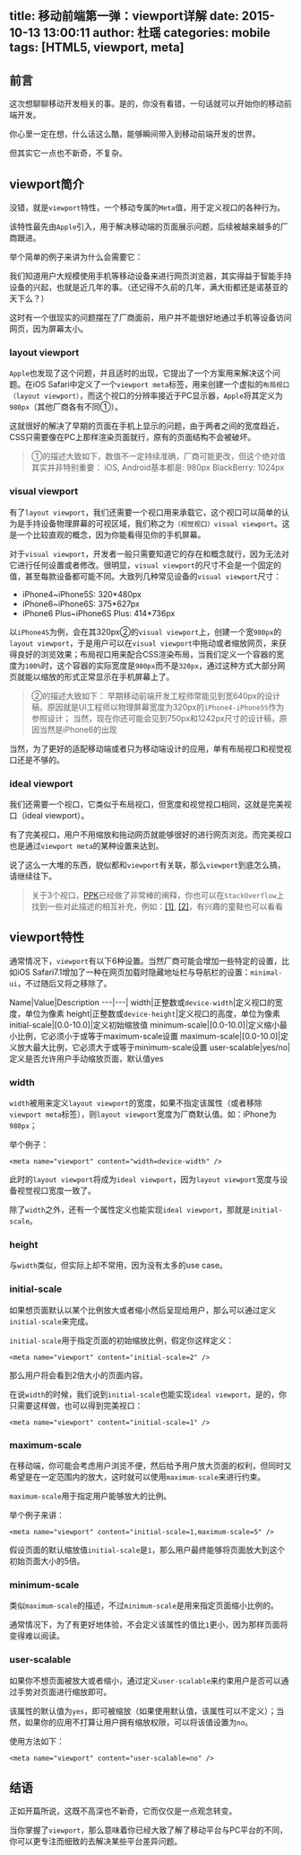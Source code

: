 title: 移动前端第一弹：viewport详解
date: 2015-10-13 13:00:11
author: 杜瑶
categories: mobile
tags: [HTML5, viewport, meta]
---

## 前言

这次想聊聊移动开发相关的事。是的，你没有看错，一句话就可以开始你的移动前端开发。

你心里一定在想，什么话这么酷，能够瞬间带入到移动前端开发的世界。

但其实它一点也不新奇，不复杂。

## viewport简介

没错，就是`viewport`特性，一个移动专属的`Meta`值，用于定义视口的各种行为。

该特性最先由`Apple`引入，用于解决移动端的页面展示问题，后续被越来越多的厂商跟进。

举个简单的例子来讲为什么会需要它：

我们知道用户大规模使用手机等移动设备来进行网页浏览器，其实得益于智能手持设备的兴起，也就是近几年的事。（还记得不久前的几年，满大街都还是诺基亚的天下么？）

这时有一个很现实的问题摆在了厂商面前，用户并不能很好地通过手机等设备访问网页，因为屏幕太小。

<!--more-->

### layout viewport

`Apple`也发现了这个问题，并且适时的出现，它提出了一个方案用来解决这个问题。在iOS Safari中定义了一个`viewport meta`标签，用来创建一个虚拟的`布局视口（layout viewport）`，而这个视口的分辨率接近于PC显示器，`Apple`将其定义为`980px`（其他厂商各有不同①）。

这就很好的解决了早期的页面在手机上显示的问题，由于两者之间的宽度趋近，CSS只需要像在PC上那样渲染页面就行，原有的页面结构不会被破坏。

> ①的描述大致如下，数值不一定持续准确，厂商可能更改，但这个绝对值其实并非特别重要：
> iOS, Android基本都是: 980px
> BlackBerry: 1024px

### visual viewport

有了`layout viewport`，我们还需要一个视口用来承载它，这个视口可以简单的认为是手持设备物理屏幕的可视区域，我们称之为`（视觉视口）visual viewport`。这是一个比较直观的概念，因为你能看得见你的手机屏幕。

对于`visual viewport`，开发者一般只需要知道它的存在和概念就行，因为无法对它进行任何设置或者修改。很明显，`visual viewport`的尺寸不会是一个固定的值，甚至每款设备都可能不同。大致列几种常见设备的`visual viewport`尺寸：

* iPhone4~iPhone5S: 320*480px
* iPhone6~iPhone6S: 375*627px
* iPhone6 Plus~iPhone6S Plus: 414*736px

以`iPhone4S`为例，会在其320px②的`visual viewport`上，创建一个宽`980px`的`layout viewport`，于是用户可以在`visual viewport`中拖动或者缩放网页，来获得良好的浏览效果；布局视口用来配合CSS渲染布局，当我们定义一个容器的宽度为`100%`时，这个容器的实际宽度是`980px`而不是`320px`，通过这种方式大部分网页就能以缩放的形式正常显示在手机屏幕上了。

> ②的描述大致如下：
> 早期移动前端开发工程师常能见到宽640px的设计稿，原因就是UI工程师以物理屏幕宽度为320px的`iPhone4-iPhone5S`作为参照设计；
> 当然，现在你还可能会见到750px和1242px尺寸的设计稿，原因当然是iPhone6的出现

当然，为了更好的适配移动端或者只为移动端设计的应用，单有布局视口和视觉视口还是不够的。

### ideal viewport

我们还需要一个视口，它类似于布局视口，但宽度和视觉视口相同，这就是完美视口（ideal viewport）。

有了完美视口，用户不用缩放和拖动网页就能够很好的进行网页浏览。而完美视口也是通过`viewport meta`的某种设置来达到。

说了这么一大堆的东西，貌似都和`viewport`有关联，那么`viewport`到底怎么搞，请继续往下。

> 关于3个视口，[PPK](http://www.quirksmode.org/)已经做了非常棒的阐释，你也可以在`StackOverflow`上找到一些对此描述的相互补充，例如：[[1]](http://stackoverflow.com/questions/6333927/difference-between-visual-viewport-and-layout-viewport), [[2]](http://stackoverflow.com/questions/7344886/visual-viewport-vs-layout-viewport-on-mobile-devices)，有兴趣的童鞋也可以看看

## viewport特性

通常情况下，`viewport`有以下6种设置。当然厂商可能会增加一些特定的设置，比如iOS Safari7.1增加了一种在网页加载时隐藏地址栏与导航栏的设置：`minimal-ui`，不过随后又将之移除了。

Name|Value|Description
---|---|
width|正整数或`device-width`|定义视口的宽度，单位为像素
height|正整数或`device-height`|定义视口的高度，单位为像素
initial-scale|[0.0-10.0]|定义初始缩放值
minimum-scale|[0.0-10.0]|定义缩小最小比例，它必须小于或等于maximum-scale设置
maximum-scale|[0.0-10.0]|定义放大最大比例，它必须大于或等于minimum-scale设置
user-scalable|yes/no|定义是否允许用户手动缩放页面，默认值yes

### width

`width`被用来定义`layout viewport`的宽度，如果不指定该属性（或者移除`viewport meta`标签），则`layout viewport`宽度为厂商默认值。如：iPhone为`980px`；

举个例子：

```
<meta name="viewport" content="width=device-width" />
```

此时的`layout viewport`将成为`ideal viewport`，因为`layout viewport`宽度与设备视觉视口宽度一致了。

除了`width`之外，还有一个属性定义也能实现`ideal viewport`，那就是`initial-scale`。

### height

与`width`类似，但实际上却不常用，因为没有太多的use case。

### initial-scale

如果想页面默认以某个比例放大或者缩小然后呈现给用户，那么可以通过定义`initial-scale`来完成。

`initial-scale`用于指定页面的初始缩放比例，假定你这样定义：

```
<meta name="viewport" content="initial-scale=2" />
```

那么用户将会看到2倍大小的页面内容。

在说`width`的时候，我们说到`initial-scale`也能实现`ideal viewport`，是的，你只需要这样做，也可以得到完美视口：

```
<meta name="viewport" content="initial-scale=1" />
```

### maximum-scale

在移动端，你可能会考虑用户浏览不便，然后给予用户放大页面的权利，但同时又希望是在一定范围内的放大，这时就可以使用`maximum-scale`来进行约束。

`maximum-scale`用于指定用户能够放大的比例。

举个例子来讲：

```
<meta name="viewport" content="initial-scale=1,maximum-scale=5" />
```

假设页面的默认缩放值`initial-scale`是`1`，那么用户最终能够将页面放大到这个初始页面大小的5倍。

### minimum-scale

类似`maximum-scale`的描述，不过`minimum-scale`是用来指定页面缩小比例的。

通常情况下，为了有更好地体验，不会定义该属性的值比`1`更小，因为那样页面将变得难以阅读。

### user-scalable

如果你不想页面被放大或者缩小，通过定义`user-scalable`来约束用户是否可以通过手势对页面进行缩放即可。

该属性的默认值为`yes`，即可被缩放（如果使用默认值，该属性可以不定义）；当然，如果你的应用不打算让用户拥有缩放权限，可以将该值设置为`no`。

使用方法如下：

```
<meta name="viewport" content="user-scalable=no" />
```

## 结语

正如开篇所说，这既不高深也不新奇，它而仅仅是一点观念转变。

当你掌握了`viewport`，那么意味着你已经大致了解了移动平台与PC平台的不同，你可以更专注而细致的去解决某些平台差异问题。